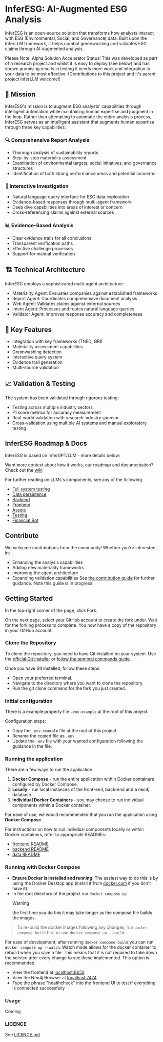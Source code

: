 # InferESG: AI-Augmented ESG Analysis

InferESG is an open-source solution that transforms how analysts interact with ESG (Environmental, Social, and Governance) data. Built upon the InferLLM framework, it helps combat greenwashing and validates ESG claims through AI-augmented analysis.

Please Note: Alpha Solution Accelerator Status! This was developed as part of a research project and whilst it is easy to deploy (see below) and has shown promising results in testing it needs more work and integration to your data to be most effective. (Contributions to this project and it's parent project InferLLM welcome!)

## 🎯 Mission

InferESG's mission is to augment ESG analysts' capabilities through intelligent automation while maintaining human expertise and judgment in the loop. Rather than attempting to automate the entire analysis process, InferESG serves as an intelligent assistant that augments human expertise through three key capabilities:

### 🔍 Comprehensive Report Analysis
- Thorough analysis of sustainability reports
- Step-by-step materiality assessment
- Examination of environmental targets, social initiatives, and governance structures
- Identification of both strong performance areas and potential concerns

### 💬 Interactive Investigation
- Natural language query interface for ESG data exploration
- Evidence-based responses through multi-agent framework
- Deep dive capabilities into areas of interest or concern
- Cross-referencing claims against external sources

### 📊 Evidence-Based Analysis
- Clear evidence trails for all conclusions
- Transparent verification paths
- Effective challenge processes
- Support for manual verification

## 🏗️ Technical Architecture

InferESG employs a sophisticated multi-agent architecture:

- Materiality Agent: Evaluates companies against established frameworks
- Report Agent: Coordinates comprehensive document analysis
- Web Agent: Validates claims against external sources
- Intent Agent: Processes and routes natural language queries
- Validator Agent: Improves response accuracy and completeness

## 🚀 Key Features

- Integration with key frameworks (TNFD, GRI)
- Materiality assessment capabilities
- Greenwashing detection
- Interactive query system
- Evidence trail generation
- Multi-source validation

## 📈 Validation & Testing

The system has been validated through rigorous testing:
- Testing across multiple industry sectors
- F1 score metrics for accuracy measurement
- Real-world validation with research industry sponsor
- Cross-validation using multiple AI systems and manual exploratory testing

## InferESG Roadmap & Docs
InferESG is based on InferGPT/LLM - more details below:

Want more context about how it works, our roadmap and documentation? Check out the [wiki](https://github.com/WaitThatShouldntWork/InferGPT/wiki)

For further reading on LLMs's components, see any of the following

- [Full system testing](test/README.md)
- [Data persistence](data/README.md)
- [Backend](backend/README.md)
- [Frontend](frontend/README.md)
- [Assets](assets/README.md)
- [Testing](test/README.md)
- [Financial Bot](financialhealthcheckScottLogic/README.md)

## Contribute
We welcome contributions from the community! Whether you're interested in:
- Enhancing the analysis capabilities
- Adding new materiality frameworks
- Improving the agent architecture
- Expanding validation capabilities
See [the contribution guide](CONTRIBUTING.md) for further guidance. Note this guide is in progress!

## Getting Started

In the top-right corner of the page, click Fork.

On the next page, select your GitHub account to create the fork under.
Wait for the forking process to complete. You now have a copy of the repository in your GitHub account.

### Clone the Repository

To clone the repository, you need to have Git installed on your system. Use the [official Git installer](https://git-scm.com/download/win) or [follow the terminal commands guide](https://git-scm.com/book/en/v2/Getting-Started-Installing-Git).

Once you have Git installed, follow these steps:

- Open your preferred terminal.
- Navigate to the directory where you want to clone the repository.
- Run the git clone command for the fork you just created.

### Initial configuration

There is a example property file `.env.example` at the root of this project.

Configuration steps:

- Copy the `.env.example` file at the root of this project.
- Rename the copied file as `.env`.
- Update the `.env` file with your wanted configuration following the guidance in the file.

### Running the application

There are a few ways to run the application:

1. **Docker Compose** - run the entire application within Docker containers configured by Docker Compose.
2. **Locally** - run local instances of the front-end, back-end and a neo4j database.
3. **Individual Docker Containers** - you may choose to run individual components within a Docker container.

For ease of use, we would recommended that you run the application using **Docker Compose**.

For instructions on how to run indivdual components locally or within Docker containers, refer to appropriate READMEs:

- [frontend README](frontend/README.md)
- [backend README](backend/README.md)
- [data README](data/README.md)

### Running with Docker Compose

- **Ensure Docker is installed and running**. The easiest way to do this is by using the Docker Desktop app (install it from [docker.com](docker.com) if you don't have it).
- In the root directory of the project run `docker compose up`
  > [!WARNING]  
  > the first time you do this it may take longer as the compose file builds the images.

> To re-build the docker images following any changes, run `docker compose build` first or use `docker compose up --build`.

For ease of development, after running `docker compose build` you can run `docker compose up --watch`. Watch mode allows for the docker container to rebuild when you save a file. This means that it is not required to take down the service after every change to see these implemented. This option is recommended.

- View the frontend at [localhost:8650](http://localhost:8650)
- View the Neo4j Browser at [localhost:7474](http://localhost:7474)
- Type the phrase "healthcheck" into the frontend UI to test if everything is connected successfully

### Usage

Coming

### LICENCE

See [LICENCE.md](LICENCE.md)
